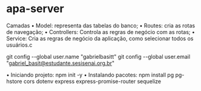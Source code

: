# apa-server
Camadas
• Model: representa das tabelas do banco;
• Routes: cria as rotas de navegação;
• Controllers: Controla as regras de negócio
com as rotas;
• Service: Cria as regras de negócio da
aplicação, como selecionar todos os usuários.c

git config --global user.name "gabrielbasitt"
git config --global user.email "gabriel_basit@estudante.sesisenai.org.br"

• Iniciando projeto:
npm init -y
• Instalando pacotes:
npm install pg pg-hstore cors dotenv express express-promise-router sequelize